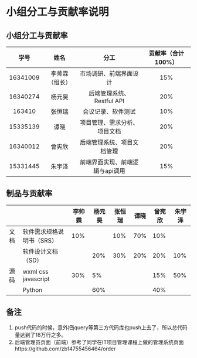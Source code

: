 # 小组分工与贡献率说明

## 小组分工与贡献率

|   学号   |      姓名      |             分工             | 贡献率（合计100%） |
| :------: | :------------: | :--------------------------: | :----------------: |
| 16341009 |  李帅霖（组长） |    市场调研、前端界面设计        |        15%            |
| 16340274 |     杨元昊     | 后端管理系统、Restful API |              20%      |
| 163410   |     张恒瑞     |     会议记录、软件测试         |           10%         |
| 15335139 |      谭晓      | 项目管理、需求分析、项目文档     |          20%          |
| 16340012 |     曾宪欣     | 后端管理系统、项目文档管理 |                 20%   |
| 15331445 |     朱宇泽     | 前端界面实现、前端逻辑与api调用     |           15%         |

## 制品与贡献率

|   |      |   李帅霖   |     杨元昊 |  张恒瑞    |   谭晓   |   曾宪欣   |   朱宇泽   |
| ------------------------------------------------------------ | ---- | ---- | ---- | ---- | ---- | ---- | ---- |
| 文档  |   软件需求规格说明书（SRS）   |    10%  |      |     10% |   70%   |    10%  |      |
|   |    软件设计文档（SD）  |      |   20%   |    30%  |  20%    |  20%    |    10%  |
| 源码    |   wxml css javascript   |    30%  |   5%   |      |      |    15%  |  50%    |
|   |   Python    |      |   60%   |      |      |     40% |      |

## 备注
1. push代码的时候，意外把jquery等第三方代码库也push上去了，所以总代码量达到了18万行之多。
2. 后端管理员页面（前端）参考了同学在IT项目管理课程上做的管理系统页面https://github.com/zb14755456464/order




